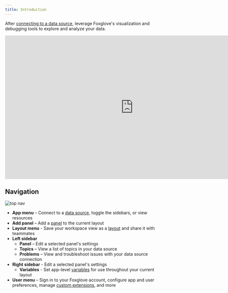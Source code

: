 ```yaml
---
title: Introduction
---
```


After [connecting to a data source](/docs/1-connecting-to-data/introduction), leverage Foxglove's visualization and debugging tools to explore and analyze your data.

<iframe
  className="max-w-full max-h-full"
  width="840"
  height="472"
  src="https://www.youtube.com/embed/ySVzQ3iFw90"
  title="YouTube video player – Getting Started with Foxglove"
  frameBorder="0"
  allow="accelerometer; autoplay; clipboard-write; encrypted-media; gyroscope; picture-in-picture"
  allowFullScreen
></iframe>

## Navigation

![top nav](/img/docs/studio/getting-started/top-nav.jpeg)

- **App menu** – Connect to a [data source](/docs/studio/connection/data-sources), toggle the sidebars, or view resources
- **Add panel** – Add a [panel](/docs/studio/panels/introduction) to the current layout
- **Layout menu** - Save your workspace view as a [layout](/docs/studio/layouts) and share it with teammates
- **Left sidebar**
  - **Panel** – Edit a selected panel's settings
  - **Topics** – View a list of topics in your data source
  - **Problems** – View and troubleshoot issues with your data source connection
- **Right sidebar** - Edit a selected panel's settings
  - **Variables** - Set app-level [variables](/docs/studio/app-concepts/variables) for use throughout your current layout
- **User menu** – Sign in to your Foxglove account, configure app and user preferences, manage [custom extensions](/docs/studio/extensions/getting-started), and more
